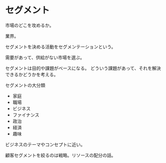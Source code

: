 # セグメント

市場のどこを攻めるか。

業界。

セグメントを決める活動をセグメンテーションという。

需要があって、供給がない市場を選ぶ。

セグメントは目的や課題がベースになる。
どういう課題があって、それを解決できるかどうかを考える。

セグメントの大分類

- 家庭
- 職場
- ビジネス
- ファイナンス
- 政治
- 経済
- 趣味

ビジネスのテーマやコンセプトに近い。

顧客セグメントを絞るのは戦略。リソースの配分の話。
